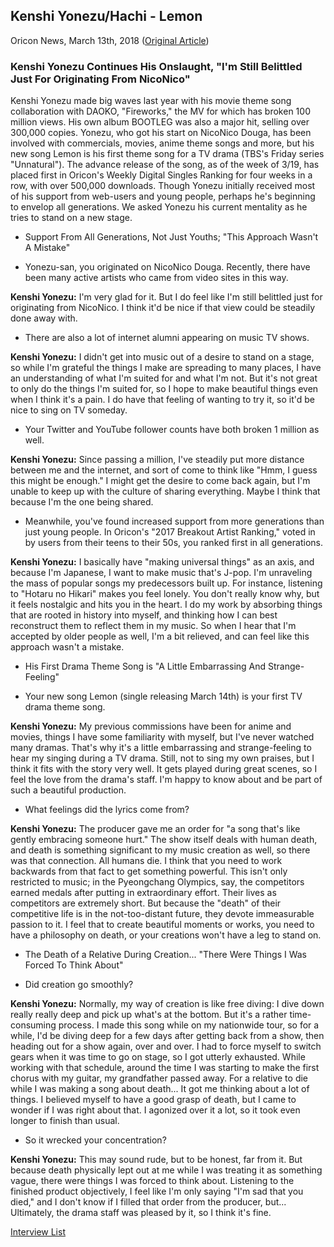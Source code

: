 ## Kenshi Yonezu/Hachi - Lemon

Oricon News, March 13th, 2018 ([Original Article](https://www.oricon.co.jp/news/2107398/full/))

### Kenshi Yonezu Continues His Onslaught, "I'm Still Belittled Just For Originating From NicoNico"

Kenshi Yonezu made big waves last year with his movie theme song collaboration with DAOKO, "Fireworks," the MV for which has broken 100 million views. His own album BOOTLEG was also a major hit, selling over 300,000 copies. Yonezu, who got his start on NicoNico Douga, has been involved with commercials, movies, anime theme songs and more, but his new song Lemon is his first theme song for a TV drama (TBS's Friday series "Unnatural"). The advance release of the song, as of the week of 3/19, has placed first in Oricon's Weekly Digital Singles Ranking for four weeks in a row, with over 500,000 downloads. Though Yonezu initially received most of his support from web-users and young people, perhaps he's beginning to envelop all generations. We asked Yonezu his current mentality as he tries to stand on a new stage.

- Support From All Generations, Not Just Youths; "This Approach Wasn't A Mistake"

- <r>Yonezu-san, you originated on NicoNico Douga. Recently, there have been many active artists who came from video sites in this way.</r>

**Kenshi Yonezu:** I'm very glad for it. But I do feel like I'm still belittled just for originating from NicoNico. I think it'd be nice if that view could be steadily done away with.

- <r>There are also a lot of internet alumni appearing on music TV shows.</r>

**Kenshi Yonezu:** I didn't get into music out of a desire to stand on a stage, so while I'm grateful the things I make are spreading to many places, I have an understanding of what I'm suited for and what I'm not. But it's not great to only do the things I'm suited for, so I hope to make beautiful things even when I think it's a pain. I do have that feeling of wanting to try it, so it'd be nice to sing on TV someday.

- <r>Your Twitter and YouTube follower counts have both broken 1 million as well.</r>

**Kenshi Yonezu:** Since passing a million, I've steadily put more distance between me and the internet, and sort of come to think like "Hmm, I guess this might be enough." I might get the desire to come back again, but I'm unable to keep up with the culture of sharing everything. Maybe I think that because I'm the one being shared.

- <r>Meanwhile, you've found increased support from more generations than just young people. In Oricon's "2017 Breakout Artist Ranking," voted in by users from their teens to their 50s, you ranked first in all generations.</r>

**Kenshi Yonezu:** I basically have "making universal things" as an axis, and because I'm Japanese, I want to make music that's J-pop. I'm unraveling the mass of popular songs my predecessors built up. For instance, listening to "Hotaru no Hikari" makes you feel lonely. You don't really know why, but it feels nostalgic and hits you in the heart. I do my work by absorbing things that are rooted in history into myself, and thinking how I can best reconstruct them to reflect them in my music. So when I hear that I'm accepted by older people as well, I'm a bit relieved, and can feel like this approach wasn't a mistake.

- His First Drama Theme Song is "A Little Embarrassing And Strange-Feeling"

- <r>Your new song Lemon (single releasing March 14th) is your first TV drama theme song.</r>

**Kenshi Yonezu:** My previous commissions have been for anime and movies, things I have some familiarity with myself, but I've never watched many dramas. That's why it's a little embarrassing and strange-feeling to hear my singing during a TV drama. Still, not to sing my own praises, but I think it fits with the story very well. It gets played during great scenes, so I feel the love from the drama's staff. I'm happy to know about and be part of such a beautiful production.

- <r>What feelings did the lyrics come from?</r>

**Kenshi Yonezu:** The producer gave me an order for "a song that's like gently embracing someone hurt." The show itself deals with human death, and death is something significant to my music creation as well, so there was that connection. All humans die. I think that you need to work backwards from that fact to get something powerful. This isn't only restricted to music; in the Pyeongchang Olympics, say, the competitors earned medals after putting in extraordinary effort. Their lives as competitors are extremely short. But because the "death" of their competitive life is in the not-too-distant future, they devote immeasurable passion to it. I feel that to create beautiful moments or works, you need to have a philosophy on death, or your creations won't have a leg to stand on.

- The Death of a Relative During Creation... "There Were Things I Was Forced To Think About"

- <r>Did creation go smoothly?</r>

**Kenshi Yonezu:** Normally, my way of creation is like free diving: I dive down really really deep and pick up what's at the bottom. But it's a rather time-consuming process. I made this song while on my nationwide tour, so for a while, I'd be diving deep for a few days after getting back from a show, then heading out for a show again, over and over. I had to force myself to switch gears when it was time to go on stage, so I got utterly exhausted. While working with that schedule, around the time I was starting to make the first chorus with my guitar, my grandfather passed away. For a relative to die while I was making a song about death... It got me thinking about a lot of things. I believed myself to have a good grasp of death, but I came to wonder if I was right about that. I agonized over it a lot, so it took even longer to finish than usual.

- <r>So it wrecked your concentration?</r>

**Kenshi Yonezu:** This may sound rude, but to be honest, far from it. But because death physically lept out at me while I was treating it as something vague, there were things I was forced to think about. Listening to the finished product objectively, I feel like I'm only saying "I'm sad that you died," and I don't know if I filled that order from the producer, but... Ultimately, the drama staff was pleased by it, so I think it's fine.

[Interview List](https://www.vgperson.com/./vocalinterview.php)